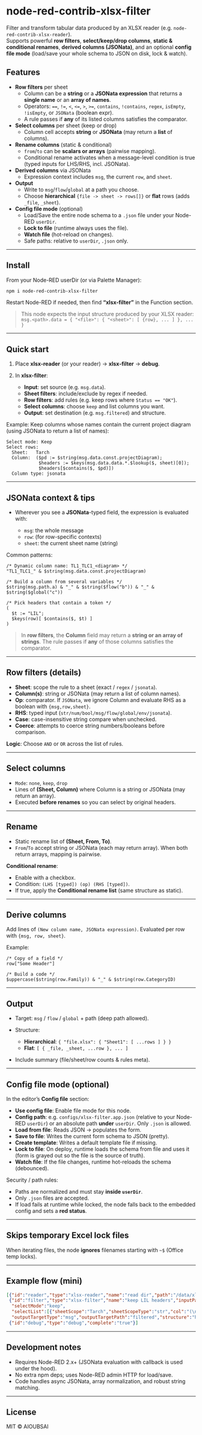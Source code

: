 # node-red-contrib-xlsx-filter

Filter and transform tabular data produced by an XLSX reader (e.g. `node-red-contrib-xlsx-reader`).  
Supports powerful **row filters**, **select/keep/drop columns**, **static & conditional renames**, **derived columns (JSONata)**, and an optional **config file mode** (load/save your whole schema to JSON on disk, lock & watch).

## Features

- **Row filters** per sheet  
  - Column can be a **string** or a **JSONata expression** that returns a **single name** or an **array of names**.  
  - Operators: `==`, `!=`, `<`, `<=`, `>`, `>=`, `contains`, `!contains`, `regex`, `isEmpty`, `!isEmpty`, or `JSONata` (boolean expr).  
  - A rule passes if **any** of its listed columns satisfies the comparator.
- **Select columns** per sheet (keep or drop)  
  - Column cell accepts **string** or **JSONata** (may return a **list** of columns).
- **Rename columns** (static & conditional)  
  - `from`/`to` can be **scalars or arrays** (pairwise mapping).  
  - Conditional rename activates when a message-level condition is true (typed inputs for LHS/RHS, incl. JSONata).
- **Derived columns** via JSONata  
  - Expression context includes `msg`, the current `row`, and `sheet`.
- **Output**  
  - Write to `msg`/`flow`/`global` at a path you choose.  
  - Choose **hierarchical** `{file -> sheet -> rows[]}` or **flat** rows (adds `_file`, `_sheet`).
- **Config file mode** (optional)  
  - Load/Save the entire node schema to a `.json` file under your Node-RED `userDir`.  
  - **Lock to file** (runtime always uses the file).  
  - **Watch file** (hot-reload on changes).  
  - Safe paths: relative to `userDir`, `.json` only.

---

## Install

From your Node-RED userDir (or via Palette Manager):

```bash
npm i node-red-contrib-xlsx-filter
````

Restart Node-RED if needed, then find **“xlsx-filter”** in the Function section.

> This node expects the input structure produced by your XLSX reader:
> `msg.<path>.data = { "<file>": { "<sheet>": [ {row}, ... ] }, ... }`

---

## Quick start

1. Place **xlsx-reader** (or your reader) → **xlsx-filter** → **debug**.
2. In **xlsx-filter**:

   * **Input**: set source (e.g. `msg.data`).
   * **Sheet filters**: include/exclude by regex if needed.
   * **Row filters**: add rules (e.g. keep rows where `Status == "OK"`).
   * **Select columns**: choose `keep` and list columns you want.
   * **Output**: set destination (e.g. `msg.filtered`) and structure.

Example: Keep columns whose names contain the current project diagram
(using JSONata to return a list of names):

```
Select mode: Keep
Select rows:
  Sheet:   Tarch
  Column:  ($pd := $string(msg.data.const.projectDiagram);
            $headers := $keys(msg.data.data.*.$lookup($, sheet)[0]);
            $headers[$contains($, $pd)])
  Column type: jsonata
```

---

## JSONata context & tips

* Wherever you see a **JSONata**-typed field, the expression is evaluated with:

  * `msg`: the whole message
  * `row`: (for row-specific contexts)
  * `sheet`: the current sheet name (string)

Common patterns:

```jsonata
/* Dynamic column name: TL1_TLC1_<diagram> */
"TL1_TLC1_" & $string(msg.data.const.projectDiagram)

/* Build a column from several variables */
$string(msg.path.a) & "_" & $string($flow("b")) & "_" & $string($global("c"))

/* Pick headers that contain a token */
(
  $t := "LIL";
  $keys(row)[ $contains($, $t) ]
)
```

> In **row filters**, the **Column** field may return a **string or an array of strings**.
> The rule passes if **any** of those columns satisfies the comparator.

---

## Row filters (details)

* **Sheet**: scope the rule to a sheet (exact / `regex` / `jsonata`).
* **Column(s)**: string or JSONata (may return a list of column names).
* **Op**: comparator. If `JSONata`, we ignore Column and evaluate RHS as a boolean with `{msg,row,sheet}`.
* **RHS**: typed input (`str/num/bool/msg/flow/global/env/jsonata`).
* **Case**: case-insensitive string compare when unchecked.
* **Coerce**: attempts to coerce string numbers/booleans before comparison.

**Logic**: Choose `AND` or `OR` across the list of rules.

---

## Select columns

* `Mode`: `none`, `keep`, `drop`
* Lines of **(Sheet, Column)** where Column is a string or JSONata (may return an array).
* Executed **before renames** so you can select by original headers.

---

## Rename

* Static rename list of **(Sheet, From, To)**.
* `From`/`To` accept string or JSONata (each may return array). When both return arrays, mapping is pairwise.

**Conditional rename**:

* Enable with a checkbox.
* Condition: `(LHS [typed]) (op) (RHS [typed])`.
* If true, apply the **Conditional rename list** (same structure as static).

---

## Derive columns

Add lines of `(New column name, JSONata expression)`.
Evaluated per row with `{msg, row, sheet}`.

Example:

```jsonata
/* Copy of a field */
row["Some Header"]

/* Build a code */
$uppercase($string(row.Family)) & "_" & $string(row.CategoryID)
```

---

## Output

* Target: `msg` / `flow` / `global` + path (deep path allowed).
* Structure:

  * **Hierarchical**: `{ "file.xlsx": { "Sheet1": [ ...rows ] } }`
  * **Flat**: `[ { _file, _sheet, ...row }, ... ]`
* Include summary (file/sheet/row counts & rules meta).

---

## Config file mode (optional)

In the editor’s **Config file** section:

* **Use config file**: Enable file mode for this node.
* **Config path**: e.g. `configs/xlsx-filter.app.json` (relative to your Node-RED `userDir`) or an absolute path **under** `userDir`. Only `.json` is allowed.
* **Load from file**: Reads JSON → populates the form.
* **Save to file**: Writes the current form schema to JSON (pretty).
* **Create template**: Writes a default template file if missing.
* **Lock to file**: On deploy, runtime loads the schema from file and uses it (form is grayed out so the file is the source of truth).
* **Watch file**: If the file changes, runtime hot-reloads the schema (debounced).

Security / path rules:

* Paths are normalized and must stay **inside `userDir`**.
* Only `.json` files are accepted.
* If load fails at runtime while locked, the node falls back to the embedded config and sets a **red status**.

---

## Skips temporary Excel lock files

When iterating files, the node **ignores** filenames starting with `~$` (Office temp locks).

---

## Example flow (mini)

```json
[{"id":"reader","type":"xlsx-reader","name":"read dir","path":"/data/xlsx","pathType":"str","mode":"directory","wires":[["filter"]]},
 {"id":"filter","type":"xlsx-filter","name":"keep LIL headers","inputPath":"data","inputPathType":"msg",
  "selectMode":"keep",
  "selectList":[{"sheetScope":"Tarch","sheetScopeType":"str","col":"(\n  $pd := $string(msg.data.const.projectDiagram);\n  $headers := $keys(msg.data.data.*.$lookup($, sheet)[0]);\n  $headers[$contains($, $pd)]\n)","colType":"jsonata"}],
  "outputTargetType":"msg","outputTargetPath":"filtered","structure":"hierarchical","wires":[["debug"]]},
 {"id":"debug","type":"debug","complete":"true"}]
```

---

## Development notes

* Requires Node-RED 2.x+ (JSONata evaluation with callback is used under the hood).
* No extra npm deps; uses Node-RED admin HTTP for load/save.
* Code handles async JSONata, array normalization, and robust string matching.

---

## License

MIT © AIOUBSAI
